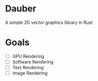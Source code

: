 # Dauber
A simple 2D vector graphics library in Rust

# Goals

- [ ] GPU Rendering
- [ ] Software Rendering
- [ ] Text Rendering
- [ ] Image Rendering